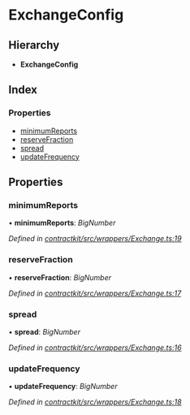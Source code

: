 # ExchangeConfig

## Hierarchy

* **ExchangeConfig**

## Index

### Properties

* [minimumReports](../interfaces/_wrappers_exchange_.exchangeconfig.md#minimumreports)
* [reserveFraction](../interfaces/_wrappers_exchange_.exchangeconfig.md#reservefraction)
* [spread](../interfaces/_wrappers_exchange_.exchangeconfig.md#spread)
* [updateFrequency](../interfaces/_wrappers_exchange_.exchangeconfig.md#updatefrequency)

## Properties

### minimumReports

• **minimumReports**: _BigNumber_

_Defined in_ [_contractkit/src/wrappers/Exchange.ts:19_](https://github.com/celo-org/celo-monorepo/blob/master/packages/contractkit/src/wrappers/Exchange.ts#L19)

### reserveFraction

• **reserveFraction**: _BigNumber_

_Defined in_ [_contractkit/src/wrappers/Exchange.ts:17_](https://github.com/celo-org/celo-monorepo/blob/master/packages/contractkit/src/wrappers/Exchange.ts#L17)

### spread

• **spread**: _BigNumber_

_Defined in_ [_contractkit/src/wrappers/Exchange.ts:16_](https://github.com/celo-org/celo-monorepo/blob/master/packages/contractkit/src/wrappers/Exchange.ts#L16)

### updateFrequency

• **updateFrequency**: _BigNumber_

_Defined in_ [_contractkit/src/wrappers/Exchange.ts:18_](https://github.com/celo-org/celo-monorepo/blob/master/packages/contractkit/src/wrappers/Exchange.ts#L18)

